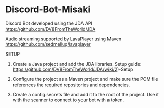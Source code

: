# Discord-Bot-Misaki
Discord Bot developed using the JDA API
https://github.com/DV8FromTheWorld/JDA

Audio streaming supported by LavaPlayer using Maven
https://github.com/sedmelluq/lavaplayer

SETUP

1. Create a Java project and add the JDA libraries. Setup guide: https://github.com/DV8FromTheWorld/JDA/wiki/2)-Setup

2. Configure the project as a Maven project and make sure the POM file references the required repositories and dependencies.

3. Create a config.secrets file and add it to the root of the project. Use it with the scanner to connect to your bot with a token.
